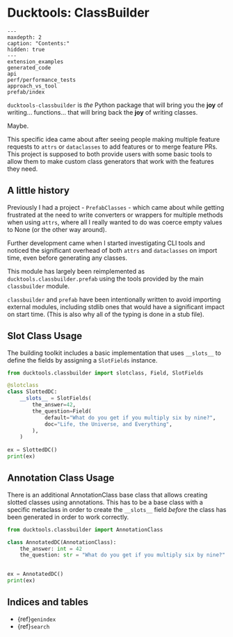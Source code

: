 # Ducktools: ClassBuilder #

```{toctree}
---
maxdepth: 2
caption: "Contents:"
hidden: true
---
extension_examples
generated_code
api
perf/performance_tests
approach_vs_tool
prefab/index
```

`ducktools-classbuilder` is *the* Python package that will bring you the **joy**
of writing... functions... that will bring back the **joy** of writing classes.

Maybe.

This specific idea came about after seeing people making multiple feature requests
to `attrs` or `dataclasses` to add features or to merge feature PRs. This project
is supposed to both provide users with some basic tools to allow them to make 
custom class generators that work with the features they need.

## A little history ##

Previously I had a project - `PrefabClasses` - which came about while getting
frustrated at the need to write converters or wrappers for multiple methods when
using `attrs`, where all I really wanted to do was coerce empty values to None 
(or the other way around).

Further development came when I started investigating CLI tools and noticed the
significant overhead of both `attrs` and `dataclasses` on import time, even before
generating any classes.

This module has largely been reimplemented as `ducktools.classbuilder.prefab` using
the tools provided by the main `classbuilder` module.

`classbuilder` and `prefab` have been intentionally written to avoid importing external
modules, including stdlib ones that would have a significant impact on start time.
(This is also why all of the typing is done in a stub file).

## Slot Class Usage ##

The building toolkit includes a basic implementation that uses
`__slots__` to define the fields by assigning a `SlotFields` instance.

```python
from ducktools.classbuilder import slotclass, Field, SlotFields

@slotclass
class SlottedDC:
    __slots__ = SlotFields(
        the_answer=42,
        the_question=Field(
            default="What do you get if you multiply six by nine?",
            doc="Life, the Universe, and Everything",
        ),
    )
    
ex = SlottedDC()
print(ex)
```

## Annotation Class Usage ##

There is an additional AnnotationClass base class that allows creating slotted classes
using annotations. This has to be a base class with a specific metaclass in order to 
create the `__slots__` field *before* the class has been generated in order to work
correctly.

```python
from ducktools.classbuilder import AnnotationClass

class AnnotatedDC(AnnotationClass):
    the_answer: int = 42
    the_question: str = "What do you get if you multiply six by nine?"

    
ex = AnnotatedDC()
print(ex)
```

## Indices and tables ##

* {ref}`genindex`
* {ref}`search`
